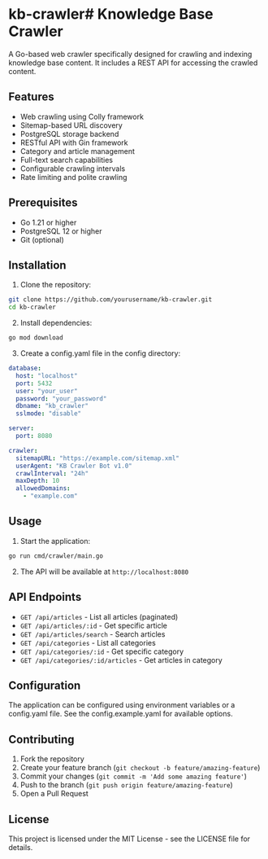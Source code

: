 # kb-crawler# Knowledge Base Crawler

A Go-based web crawler specifically designed for crawling and indexing knowledge base content. It includes a REST API for accessing the crawled content.

## Features

- Web crawling using Colly framework
- Sitemap-based URL discovery
- PostgreSQL storage backend
- RESTful API with Gin framework
- Category and article management
- Full-text search capabilities
- Configurable crawling intervals
- Rate limiting and polite crawling

## Prerequisites

- Go 1.21 or higher
- PostgreSQL 12 or higher
- Git (optional)

## Installation

1. Clone the repository:
```bash
git clone https://github.com/yourusername/kb-crawler.git
cd kb-crawler
```

2. Install dependencies:
```bash
go mod download
```

3. Create a config.yaml file in the config directory:
```yaml
database:
  host: "localhost"
  port: 5432
  user: "your_user"
  password: "your_password"
  dbname: "kb_crawler"
  sslmode: "disable"

server:
  port: 8080

crawler:
  sitemapURL: "https://example.com/sitemap.xml"
  userAgent: "KB Crawler Bot v1.0"
  crawlInterval: "24h"
  maxDepth: 10
  allowedDomains:
    - "example.com"
```

## Usage

1. Start the application:
```bash
go run cmd/crawler/main.go
```

2. The API will be available at `http://localhost:8080`

## API Endpoints

- `GET /api/articles` - List all articles (paginated)
- `GET /api/articles/:id` - Get specific article
- `GET /api/articles/search` - Search articles
- `GET /api/categories` - List all categories
- `GET /api/categories/:id` - Get specific category
- `GET /api/categories/:id/articles` - Get articles in category

## Configuration

The application can be configured using environment variables or a config.yaml file. See the config.example.yaml for available options.

## Contributing

1. Fork the repository
2. Create your feature branch (`git checkout -b feature/amazing-feature`)
3. Commit your changes (`git commit -m 'Add some amazing feature'`)
4. Push to the branch (`git push origin feature/amazing-feature`)
5. Open a Pull Request

## License

This project is licensed under the MIT License - see the LICENSE file for details.